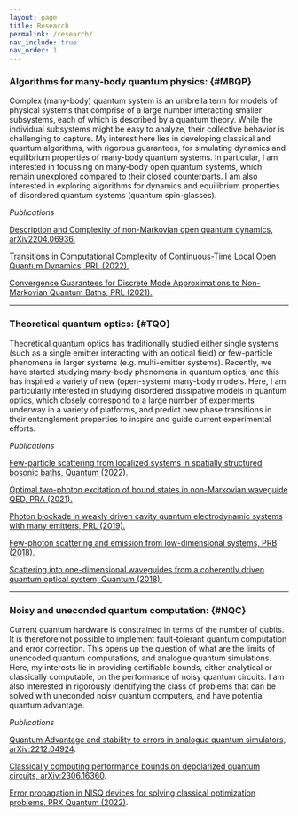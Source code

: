 ```yaml
---
layout: page
title: Research
permalink: /research/
nav_include: true
nav_order: 1
---
```


### Algorithms for many-body quantum physics:       {#MBQP}

Complex (many-body) quantum system is an umbrella term for models of physical systems that comprise of a large number interacting smaller subsystems, each of which is described by a quantum theory. While the individual subsystems might be easy to analyze, their collective behavior is challenging to capture. My interest here lies in developing classical and quantum algorithms, with rigorous guarantees, for simulating dynamics and equilibrium properties of many-body quantum systems. In particular, I am interested in focussing on many-body open quantum systems, which remain unexplored compared to their closed counterparts. I am also interested in exploring algorithms for dynamics and equilibrium properties of disordered quantum systems (quantum spin-glasses).

<em>Publications</em>

[Description and Complexity of non-Markovian open quantum dynamics, arXiv2204.06936.](https://arxiv.org/abs/2204.06936)  

[Transitions in Computational Complexity of Continuous-Time Local Open Quantum Dynamics, PRL (2022).](https://arxiv.org/abs/2110.10638v2)
  
[Convergence Guarantees for Discrete Mode Approximations to Non-Markovian Quantum Baths, PRL (2021).](https://arxiv.org/abs/2107.07196)    


----------
### Theoretical quantum optics:   {#TQO}

Theoretical quantum optics has traditionally studied either single systems (such as a single emitter interacting with an optical field) or few-particle phenomena in larger systems (e.g. multi-emitter systems). Recently, we have started studying many-body phenomena in quantum optics, and this has inspired a variety of new (open-system) many-body models. Here, I am particularly interested in studying disordered dissipative models in quantum optics, which closely correspond to a large number of experiments underway in a variety of platforms, and predict new phase transitions in their entanglement properties to inspire and guide current experimental efforts.

<em>Publications</em>

[Few-particle scattering from localized systems in spatially structured bosonic baths, Quantum (2022).](https://arxiv.org/abs/2009.06860)

[Optimal two-photon excitation of bound states in non-Markovian waveguide QED, PRA (2021).](https://arxiv.org/abs/2009.08602)

[Photon blockade in weakly driven cavity quantum electrodynamic systems with many emitters, PRL (2019).](https://arxiv.org/abs/1901.03942)

[Few-photon scattering and emission from low-dimensional systems, PRB (2018).](https://journals.aps.org/prb/abstract/10.1103/PhysRevB.98.144112)

[Scattering into one-dimensional waveguides from a coherently driven quantum optical system, Quantum (2018).](https://arxiv.org/abs/1710.02875)
   



----------
### Noisy and uneconded quantum computation:   {#NQC}

Current quantum hardware is constrained in terms of the number of qubits. It is therefore not possible to implement fault-tolerant quantum computation and error correction. This opens up the question of what are the limits of unencoded quantum computations, and analogue quantum simulations. Here, my interests lie in providing certifiable bounds, either analytical or classically computable, on the performance of noisy quantum circuits. I am also interested in rigorously identifying the class of problems that can be solved with uneconded noisy quantum computers, and have potential quantum advantage.

<em>Publications</em>

[Quantum Advantage and stability to errors in analogue quantum simulators, arXiv:2212.04924](https://arxiv.org/abs/2212.04924).

[Classically computing performance bounds on depolarized quantum circuits, arXiv:2306.16360](https://arxiv.org/abs/2306.16360).

[Error propagation in NISQ devices for solving classical optimization problems, PRX Quantum (2022)](https://arxiv.org/abs/2203.15632).
